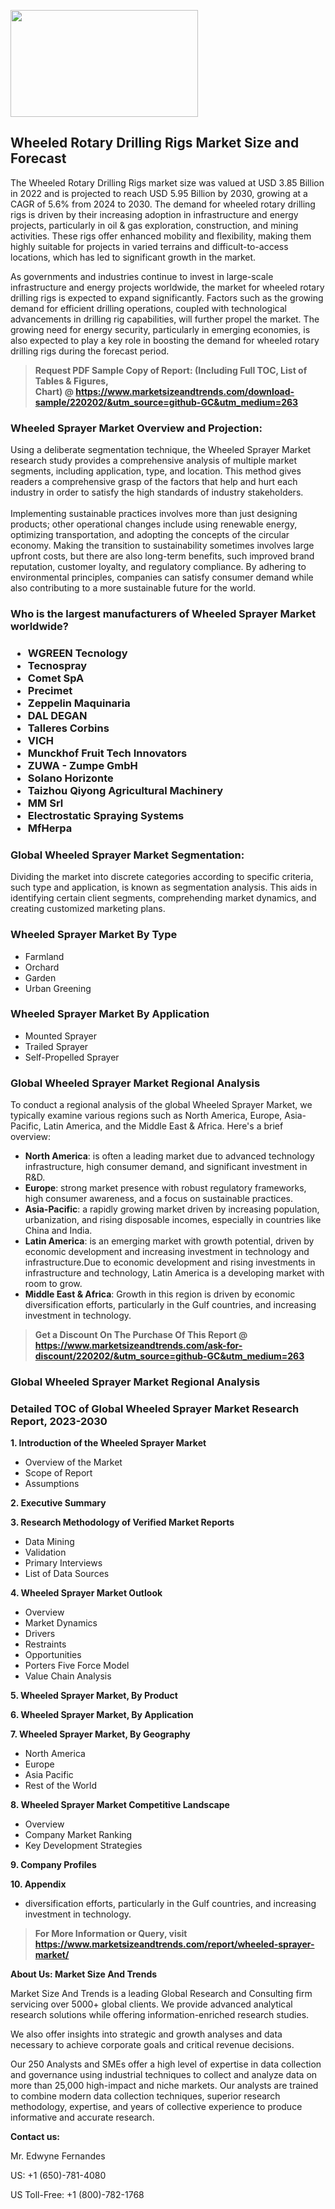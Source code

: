 <p><img class="alignnone size-medium wp-image-20088" src="https://ffe5etoiles.com/wp-content/uploads/2024/12/MST1-300x171.png" alt="" width="300" height="171" /></p><h2>Wheeled Rotary Drilling Rigs Market Size and Forecast</h2><p>The Wheeled Rotary Drilling Rigs market size was valued at USD 3.85 Billion in 2022 and is projected to reach USD 5.95 Billion by 2030, growing at a CAGR of 5.6% from 2024 to 2030. The demand for wheeled rotary drilling rigs is driven by their increasing adoption in infrastructure and energy projects, particularly in oil & gas exploration, construction, and mining activities. These rigs offer enhanced mobility and flexibility, making them highly suitable for projects in varied terrains and difficult-to-access locations, which has led to significant growth in the market.</p><p>As governments and industries continue to invest in large-scale infrastructure and energy projects worldwide, the market for wheeled rotary drilling rigs is expected to expand significantly. Factors such as the growing demand for efficient drilling operations, coupled with technological advancements in drilling rig capabilities, will further propel the market. The growing need for energy security, particularly in emerging economies, is also expected to play a key role in boosting the demand for wheeled rotary drilling rigs during the forecast period.</p></p><blockquote id="" class=""><strong>Request PDF Sample Copy of Report: (Including Full TOC, List of Tables &amp; Figures, Chart)&nbsp;@&nbsp;<strong><a href="https://www.marketsizeandtrends.com/download-sample/220202/&utm_source=github-GC&utm_medium=263" target="_blank">https://www.marketsizeandtrends.com/download-sample/220202/&utm_source=github-GC&utm_medium=263</a></strong></strong></blockquote><h3 id="" class="">Wheeled Sprayer Market&nbsp;Overview and Projection:</h3><p id="" class="">Using a deliberate segmentation technique, the Wheeled Sprayer Market research study provides a comprehensive analysis of multiple market segments, including application, type, and location. This method gives readers a comprehensive grasp of the factors that help and hurt each industry in order to satisfy the high standards of industry stakeholders. <br /> <br />Implementing sustainable practices involves more than just designing products; other operational changes include using renewable energy, optimizing transportation, and adopting the concepts of the circular economy. Making the transition to sustainability sometimes involves large upfront costs, but there are also long-term benefits, such improved brand reputation, customer loyalty, and regulatory compliance. By adhering to environmental principles, companies can satisfy consumer demand while also contributing to a more sustainable future for the world.</p><h3 id="" class="">Who is the largest manufacturers of&nbsp;Wheeled Sprayer Market worldwide?</h3><h3 class=""><p><ul><li>WGREEN Tecnology </li><li> Tecnospray </li><li> Comet SpA </li><li> Precimet </li><li> Zeppelin Maquinaria </li><li> DAL DEGAN </li><li> Talleres Corbins </li><li> VICH </li><li> Munckhof Fruit Tech Innovators </li><li> ZUWA - Zumpe GmbH </li><li> Solano Horizonte </li><li> Taizhou Qiyong Agricultural Machinery </li><li> MM Srl </li><li> Electrostatic Spraying Systems </li><li> MfHerpa</li></ul></p></h3><h3 id="" class="">Global&nbsp;Wheeled Sprayer Market Segmentation:</h3><p id="" class="">Dividing the market into discrete categories according to specific criteria, such type and application, is known as segmentation analysis. This aids in identifying certain client segments, comprehending market dynamics, and creating customized marketing plans.</p><h3 id="" class="">Wheeled Sprayer Market&nbsp;By Type</h3><p><p><ul><li>Farmland</li><li> Orchard</li><li> Garden</li><li> Urban Greening</p></li></ul></p></p><h3 id="" class="">Wheeled Sprayer Market&nbsp;By Application</h3><p class=""><p><ul><li>Mounted Sprayer</li><li> Trailed Sprayer</li><li> Self-Propelled Sprayer</li></ul></p></p><h3 id="" class="">Global Wheeled Sprayer Market Regional Analysis</h3><p id="" class="">To conduct a regional analysis of the global Wheeled Sprayer Market, we typically examine various regions such as North America, Europe, Asia-Pacific, Latin America, and the Middle East &amp; Africa. Here's a brief overview:</p><ul><li><strong>North America</strong>: is often a leading market due to advanced technology infrastructure, high consumer demand, and significant investment in R&amp;D.</li><li><strong>Europe</strong>: strong market presence with robust regulatory frameworks, high consumer awareness, and a focus on sustainable practices.</li><li><strong>Asia-Pacific</strong>: a rapidly growing market driven by increasing population, urbanization, and rising disposable incomes, especially in countries like China and India.</li><li><strong>Latin America</strong>: is an emerging market with growth potential, driven by economic development and increasing investment in technology and infrastructure.Due to economic development and rising investments in infrastructure and technology, Latin America is a developing market with room to grow.</li><li><strong>Middle East &amp; Africa</strong>: Growth in this region is driven by economic diversification efforts, particularly in the Gulf countries, and increasing investment in technology.</li></ul><blockquote id="" class=""><strong>Get a Discount On The Purchase Of This Report @ <strong><a href="https://www.marketsizeandtrends.com/ask-for-discount/220202/&utm_source=github-GC&utm_medium=263" target="_blank">https://www.marketsizeandtrends.com/ask-for-discount/220202/&utm_source=github-GC&utm_medium=263</a></strong></strong></blockquote><h3 id="" class="">Global Wheeled Sprayer Market Regional Analysis</h3><h3 id="" class="">Detailed TOC of Global Wheeled Sprayer Market Research Report, 2023-2030</h3><p id="" class=""><strong>1. Introduction of the Wheeled Sprayer Market</strong></p><ul><li>Overview of the Market</li><li>Scope of Report</li><li>Assumptions</li></ul><p id="" class=""><strong>2. Executive Summary</strong></p><p id="" class=""><strong>3. Research Methodology of Verified Market Reports</strong></p><ul><li>Data Mining</li><li>Validation</li><li>Primary Interviews</li><li>List of Data Sources</li></ul><p id="" class=""><strong>4. Wheeled Sprayer Market Outlook</strong></p><ul><li>Overview</li><li>Market Dynamics</li><li>Drivers</li><li>Restraints</li><li>Opportunities</li><li>Porters Five Force Model</li><li>Value Chain Analysis</li></ul><p id="" class=""><strong>5. Wheeled Sprayer Market, By Product</strong></p><p id="" class=""><strong>6. Wheeled Sprayer Market, By Application</strong></p><p id="" class=""><strong>7. Wheeled Sprayer Market, By Geography</strong></p><ul><li>North America</li><li>Europe</li><li>Asia Pacific</li><li>Rest of the World</li></ul><p id="" class=""><strong>8. Wheeled Sprayer Market Competitive Landscape</strong></p><ul><li>Overview</li><li>Company Market Ranking</li><li>Key Development Strategies</li></ul><p id="" class=""><strong>9. Company Profiles</strong></p><p id="" class=""><strong>10. Appendix</strong></p><ul><li>diversification efforts, particularly in the Gulf countries, and increasing investment in technology.</li></ul><blockquote id="" class=""><strong>For More Information or Query, visit <strong><strong><a href="https://www.marketsizeandtrends.com/report/wheeled-sprayer-market/" target="_blank">https://www.marketsizeandtrends.com/report/wheeled-sprayer-market/</a></strong></strong></strong></blockquote><p id="" class=""><strong>About Us: Market Size And Trends</strong></p><p id="" class="">Market Size And Trends is a leading Global Research and Consulting firm servicing over 5000+ global clients. We provide advanced analytical research solutions while offering information-enriched research studies.</p><p id="" class="">We also offer insights into strategic and growth analyses and data necessary to achieve corporate goals and critical revenue decisions.</p><p id="" class="">Our 250 Analysts and SMEs offer a high level of expertise in data collection and governance using industrial techniques to collect and analyze data on more than 25,000 high-impact and niche markets. Our analysts are trained to combine modern data collection techniques, superior research methodology, expertise, and years of collective experience to produce informative and accurate research.</p><p id="" class=""><strong>Contact us:</strong></p><p id="" class="">Mr. Edwyne Fernandes</p><p id="" class="">US: +1 (650)-781-4080</p><p id="" class="">US Toll-Free: +1 (800)-782-1768</p>
